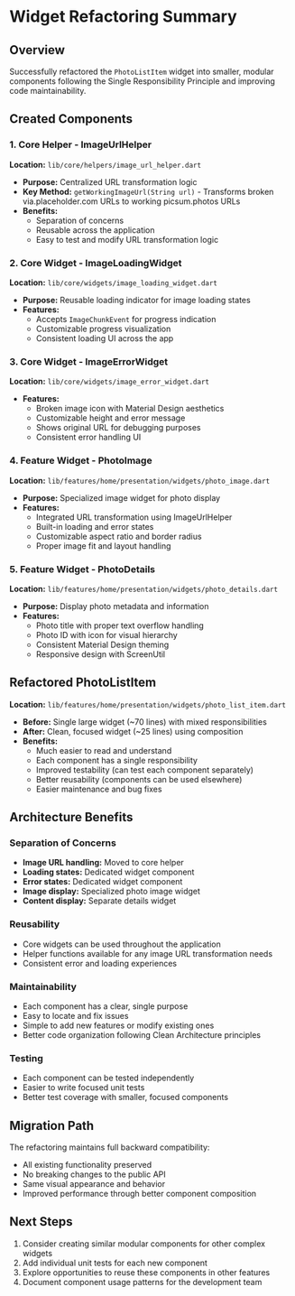 # Widget Refactoring Summary

## Overview

Successfully refactored the `PhotoListItem` widget into smaller, modular components following the Single Responsibility Principle and improving code maintainability.

## Created Components

### 1. Core Helper - ImageUrlHelper

**Location:** `lib/core/helpers/image_url_helper.dart`

- **Purpose:** Centralized URL transformation logic
- **Key Method:** `getWorkingImageUrl(String url)` - Transforms broken via.placeholder.com URLs to working picsum.photos URLs
- **Benefits:**
  - Separation of concerns
  - Reusable across the application
  - Easy to test and modify URL transformation logic

### 2. Core Widget - ImageLoadingWidget

**Location:** `lib/core/widgets/image_loading_widget.dart`

- **Purpose:** Reusable loading indicator for image loading states
- **Features:**
  - Accepts `ImageChunkEvent` for progress indication
  - Customizable progress visualization
  - Consistent loading UI across the app

### 3. Core Widget - ImageErrorWidget

**Location:** `lib/core/widgets/image_error_widget.dart`

- **Features:**
  - Broken image icon with Material Design aesthetics
  - Customizable height and error message
  - Shows original URL for debugging purposes
  - Consistent error handling UI

### 4. Feature Widget - PhotoImage

**Location:** `lib/features/home/presentation/widgets/photo_image.dart`

- **Purpose:** Specialized image widget for photo display
- **Features:**
  - Integrated URL transformation using ImageUrlHelper
  - Built-in loading and error states
  - Customizable aspect ratio and border radius
  - Proper image fit and layout handling

### 5. Feature Widget - PhotoDetails

**Location:** `lib/features/home/presentation/widgets/photo_details.dart`

- **Purpose:** Display photo metadata and information
- **Features:**
  - Photo title with proper text overflow handling
  - Photo ID with icon for visual hierarchy
  - Consistent Material Design theming
  - Responsive design with ScreenUtil

## Refactored PhotoListItem

**Location:** `lib/features/home/presentation/widgets/photo_list_item.dart`

- **Before:** Single large widget (~70 lines) with mixed responsibilities
- **After:** Clean, focused widget (~25 lines) using composition
- **Benefits:**
  - Much easier to read and understand
  - Each component has a single responsibility
  - Improved testability (can test each component separately)
  - Better reusability (components can be used elsewhere)
  - Easier maintenance and bug fixes

## Architecture Benefits

### Separation of Concerns

- **Image URL handling:** Moved to core helper
- **Loading states:** Dedicated widget component
- **Error states:** Dedicated widget component
- **Image display:** Specialized photo image widget
- **Content display:** Separate details widget

### Reusability

- Core widgets can be used throughout the application
- Helper functions available for any image URL transformation needs
- Consistent error and loading experiences

### Maintainability

- Each component has a clear, single purpose
- Easy to locate and fix issues
- Simple to add new features or modify existing ones
- Better code organization following Clean Architecture principles

### Testing

- Each component can be tested independently
- Easier to write focused unit tests
- Better test coverage with smaller, focused components

## Migration Path

The refactoring maintains full backward compatibility:

- All existing functionality preserved
- No breaking changes to the public API
- Same visual appearance and behavior
- Improved performance through better component composition

## Next Steps

1. Consider creating similar modular components for other complex widgets
2. Add individual unit tests for each new component
3. Explore opportunities to reuse these components in other features
4. Document component usage patterns for the development team
